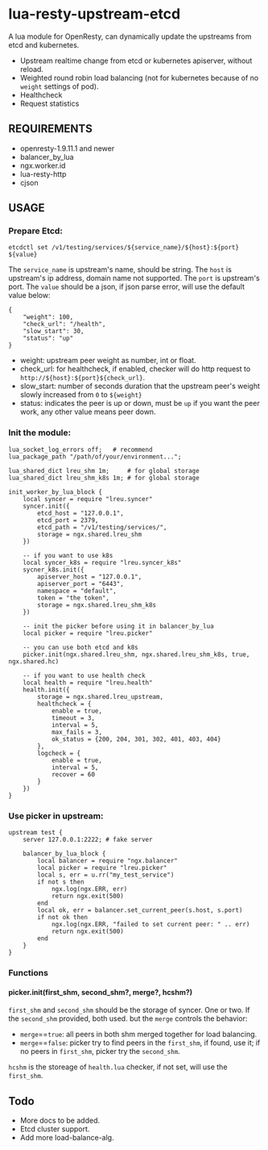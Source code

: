# lua-resty-upstream-etcd

A lua module for OpenResty, can dynamically update the upstreams from etcd and kubernetes.

- Upstream realtime change from etcd or kubernetes apiserver, without reload.
- Weighted round robin load balancing (not for kubernetes because of no `weight` settings of pod).
- Healthcheck
- Request statistics

## REQUIREMENTS

- openresty-1.9.11.1 and newer
- balancer_by_lua
- ngx.worker.id
- lua-resty-http
- cjson

## USAGE

### Prepare Etcd:
```
etcdctl set /v1/testing/services/${service_name}/${host}:${port} ${value}
```

The `service_name` is upstream's name, should be string.
The `host` is upstream's ip address, domain name not supported.
The `port` is upstream's port.
The `value` should be a json, if json parse error, will use the default value below:
```
{
    "weight": 100,
    "check_url": "/health",
    "slow_start": 30,
    "status": "up"
}
```

- weight: upstream peer weight as number, int or float.
- check_url: for healthcheck, if enabled, checker will do http request to `http://${host}:${port}${check_url}`.
- slow_start: number of seconds duration that the upstream peer's weight slowly increased from `0` to `${weight}`
- status: indicates the peer is up or down, must be `up` if you want the peer work, any other value means peer down.

### Init the module:
```
lua_socket_log_errors off;   # recommend
lua_package_path "/path/of/your/environment...";

lua_shared_dict lreu_shm 1m;     # for global storage
lua_shared_dict lreu_shm_k8s 1m; # for global storage

init_worker_by_lua_block {
    local syncer = require "lreu.syncer"
    syncer.init({
        etcd_host = "127.0.0.1",
        etcd_port = 2379,
        etcd_path = "/v1/testing/services/",
        storage = ngx.shared.lreu_shm
    })

    -- if you want to use k8s
    local syncer_k8s = require "lreu.syncer_k8s"
    sycner_k8s.init({
        apiserver_host = "127.0.0.1",
        apiserver_port = "6443",
        namespace = "default",
        token = "the token",
        storage = ngx.shared.lreu_shm_k8s
    })

    -- init the picker before using it in balancer_by_lua
    local picker = require "lreu.picker"

    -- you can use both etcd and k8s
    picker.init(ngx.shared.lreu_shm, ngx.shared.lreu_shm_k8s, true, ngx.shared.hc)

    -- if you want to use health check
    local health = require "lreu.health"
    health.init({
        storage = ngx.shared.lreu_upstream,
        healthcheck = {
            enable = true,
            timeout = 3,
            interval = 5,
            max_fails = 3,
            ok_status = {200, 204, 301, 302, 401, 403, 404}
        },
        logcheck = {
            enable = true,
            interval = 5,
            recover = 60
        }
    })
}
```

### Use picker in upstream:
```
upstream test {
    server 127.0.0.1:2222; # fake server

    balancer_by_lua_block {
        local balancer = require "ngx.balancer"
        local picker = require "lreu.picker"
        local s, err = u.rr("my_test_service")
        if not s then
            ngx.log(ngx.ERR, err)
            return ngx.exit(500)
        end
        local ok, err = balancer.set_current_peer(s.host, s.port)
        if not ok then
            ngx.log(ngx.ERR, "failed to set current peer: " .. err)
            return ngx.exit(500)
        end
    }
}
```

### Functions
#### picker.init(first_shm, second_shm?, merge?, hcshm?)
`first_shm` and `second_shm` should be the storage of syncer. One or two.
If the `second_shm` provided, both used. but the `merge` controls the behavior:
- `merge`==`true`: all peers in both shm merged together for load balancing.
- `merge`==`false`: picker try to find peers in the `first_shm`, if found, use it; if no peers in `first_shm`, picker try the `second_shm`.

`hcshm` is the storeage of `health.lua` checker, if not set, will use the `first_shm`.

## Todo

- More docs to be added.
- Etcd cluster support.
- Add more load-balance-alg.